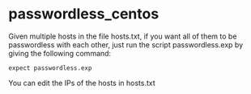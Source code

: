 # passwordless_centos

Given multiple hosts in the file hosts.txt, if you want all of them to be passwordless with each other, just run the script passwordless.exp by giving the following command:
```
expect passwordless.exp
```
You can edit the IPs of the hosts in hosts.txt
